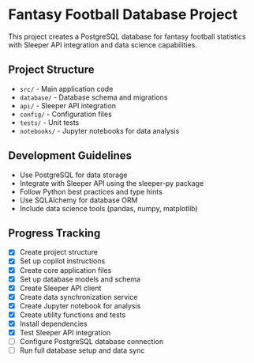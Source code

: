 <!-- Use this file to provide workspace-specific custom instructions to Copilot. For more details, visit https://code.visualstudio.com/docs/copilot/copilot-customization#_use-a-githubcopilotinstructionsmd-file -->

# Fantasy Football Database Project

This project creates a PostgreSQL database for fantasy football statistics with Sleeper API integration and data science capabilities.

## Project Structure
- `src/` - Main application code
- `database/` - Database schema and migrations
- `api/` - Sleeper API integration
- `config/` - Configuration files
- `tests/` - Unit tests
- `notebooks/` - Jupyter notebooks for data analysis

## Development Guidelines
- Use PostgreSQL for data storage
- Integrate with Sleeper API using the sleeper-py package
- Follow Python best practices and type hints
- Use SQLAlchemy for database ORM
- Include data science tools (pandas, numpy, matplotlib)

## Progress Tracking
- [x] Create project structure
- [x] Set up copilot instructions  
- [x] Create core application files
- [x] Set up database models and schema
- [x] Create Sleeper API client
- [x] Create data synchronization service
- [x] Create Jupyter notebook for analysis
- [x] Create utility functions and tests
- [x] Install dependencies
- [x] Test Sleeper API integration
- [ ] Configure PostgreSQL database connection
- [ ] Run full database setup and data sync

